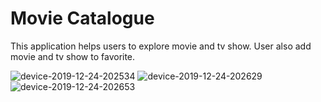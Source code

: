 # Movie Catalogue
This application helps users to explore movie and tv show. User also add movie and tv show to favorite.

![device-2019-12-24-202534](https://user-images.githubusercontent.com/37035339/71414973-118dbd00-268c-11ea-8f55-d4db3858962c.png)
![device-2019-12-24-202629](https://user-images.githubusercontent.com/37035339/71414974-12265380-268c-11ea-928e-f9ea8b5d66ee.png)
![device-2019-12-24-202653](https://user-images.githubusercontent.com/37035339/71414975-12265380-268c-11ea-8724-75bd464e274b.png)
